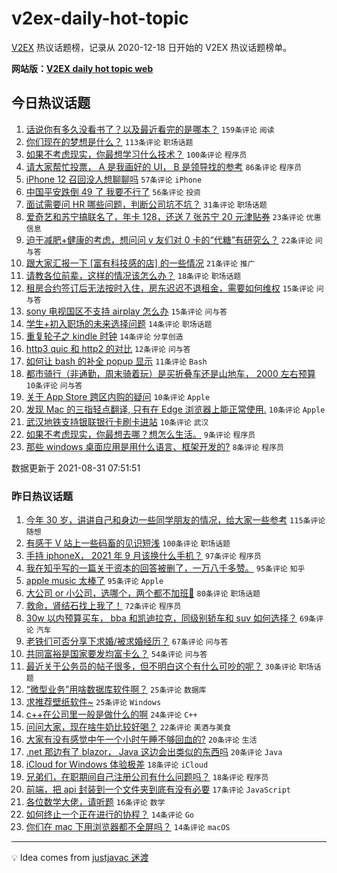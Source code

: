 # v2ex-daily-hot-topic

[V2EX](https://www.v2ex.com/) 热议话题榜，记录从 2020-12-18 日开始的 V2EX 热议话题榜单。

**网站版：[V2EX daily hot topic web](https://boojack.github.io/v2ex-daily-hot-topic-web/)**

## 今日热议话题

<!-- TODAY BEGIN -->

1. [话说你有多久没看书了？以及最近看完的是哪本？](https://www.v2ex.com/t/798973) `159条评论` `阅读`
1. [你们现在的梦想是什么？](https://www.v2ex.com/t/798978) `113条评论` `职场话题`
1. [如果不考虑现实，你最想学习什么技术？](https://www.v2ex.com/t/799024) `100条评论` `程序员`
1. [请大家帮忙投票， A 是我画好的 UI， B 是领导找的参考](https://www.v2ex.com/t/799039) `86条评论` `程序员`
1. [iPhone 12 召回没人想聊聊吗](https://www.v2ex.com/t/798974) `57条评论` `iPhone`
1. [中国平安跌倒 49 了 我要不行了](https://www.v2ex.com/t/798999) `56条评论` `投资`
1. [面试需要问 HR 哪些问题，判断公司坑不坑？](https://www.v2ex.com/t/798968) `31条评论` `职场话题`
1. [爱奇艺和苏宁搞联名了，年卡 128，还送 7 张苏宁 20 元津贴券](https://www.v2ex.com/t/798965) `23条评论` `优惠信息`
1. [迫于减肥+健康的考虑，想问问 v 友们对 0 卡的“代糖”有研究么？](https://www.v2ex.com/t/799006) `22条评论` `问与答`
1. [跟大家汇报一下 [富有科技感的店] 的一些情况](https://www.v2ex.com/t/798971) `21条评论` `推广`
1. [请教各位前辈，这样的情况该怎么办？](https://www.v2ex.com/t/798963) `18条评论` `职场话题`
1. [租房合约签订后无法按时入住，房东迟迟不退租金，需要如何维权](https://www.v2ex.com/t/799028) `15条评论` `问与答`
1. [sony 电视国区不支持 airplay 怎么办](https://www.v2ex.com/t/799016) `15条评论` `问与答`
1. [学生+初入职场的未来选择问题](https://www.v2ex.com/t/799021) `14条评论` `职场话题`
1. [重复轮子之 kindle 时钟](https://www.v2ex.com/t/798991) `14条评论` `分享创造`
1. [http3 quic 和 http2 的对比](https://www.v2ex.com/t/798982) `12条评论` `问与答`
1. [如何让 bash 的补全 popup 显示](https://www.v2ex.com/t/798972) `11条评论` `Bash`
1. [都市骑行（非通勤，周末骑着玩）是买折叠车还是山地车， 2000 左右预算](https://www.v2ex.com/t/799043) `10条评论` `问与答`
1. [关于 App Store 跨区内购的疑问](https://www.v2ex.com/t/799003) `10条评论` `Apple`
1. [发现 Mac 的三指轻点翻译, 只有在 Edge 浏览器上能正常使用.](https://www.v2ex.com/t/798979) `10条评论` `Apple`
1. [武汉地铁支持银联银行卡刷卡进站](https://www.v2ex.com/t/798970) `10条评论` `武汉`
1. [如果不考虑现实，你最想去哪？想怎么生活。](https://www.v2ex.com/t/799067) `9条评论` `程序员`
1. [那些 windows 桌面应用是用什么语言、框架开发的?](https://www.v2ex.com/t/799049) `8条评论` `程序员`

数据更新于 2021-08-31 07:51:51

<!-- TODAY END -->

### 昨日热议话题

<!-- YESTERDAY BEGIN -->

1. [今年 30 岁，讲讲自己和身边一些同学朋友的情况，给大家一些参考](https://www.v2ex.com/t/798851) `115条评论` `随想`
1. [有感于 V 站上一些码畜的见识短浅](https://www.v2ex.com/t/798745) `100条评论` `职场话题`
1. [手持 iphoneX， 2021 年 9 月该换什么手机？](https://www.v2ex.com/t/798768) `97条评论` `程序员`
1. [我在知乎写的一篇关于资本的回答被删了，一万八千多赞。](https://www.v2ex.com/t/798772) `95条评论` `知乎`
1. [apple music 太棒了](https://www.v2ex.com/t/798790) `95条评论` `Apple`
1. [大公司 or 小公司，选哪个，两个都不加班🤣](https://www.v2ex.com/t/798789) `80条评论` `职场话题`
1. [救命，肾结石找上我了！](https://www.v2ex.com/t/798885) `72条评论` `程序员`
1. [30w 以内预算买车， bba 和凯迪拉克，同级别轿车和 suv 如何选择？](https://www.v2ex.com/t/798832) `69条评论` `汽车`
1. [老铁们可否分享下求婚/被求婚经历？](https://www.v2ex.com/t/798764) `67条评论` `问与答`
1. [共同富裕是国家要发均富卡么？](https://www.v2ex.com/t/798751) `54条评论` `问与答`
1. [最近关于公务员的帖子很多，但不明白这个有什么可吵的呢？](https://www.v2ex.com/t/798776) `30条评论` `职场话题`
1. [“微型业务”用啥数据库软件啊？](https://www.v2ex.com/t/798853) `25条评论` `数据库`
1. [求推荐壁纸软件~](https://www.v2ex.com/t/798741) `25条评论` `Windows`
1. [c++在公司里一般是做什么的啊](https://www.v2ex.com/t/798919) `24条评论` `C++`
1. [问问大家，现在啥牛奶比较好喝？](https://www.v2ex.com/t/798939) `22条评论` `美酒与美食`
1. [大家有没有感觉中午一个小时午睡不够回血的?](https://www.v2ex.com/t/798864) `20条评论` `生活`
1. [.net 那边有了 blazor， Java 这边会出类似的东西吗](https://www.v2ex.com/t/798779) `20条评论` `Java`
1. [iCloud for Windows 体验极差](https://www.v2ex.com/t/798923) `18条评论` `iCloud`
1. [兄弟们，在职期间自己注册公司有什么问题吗？](https://www.v2ex.com/t/798805) `18条评论` `程序员`
1. [前端，把 api 封装到一个文件夹到底有没有必要](https://www.v2ex.com/t/798770) `17条评论` `JavaScript`
1. [各位数学大佬，请听题](https://www.v2ex.com/t/798819) `16条评论` `数学`
1. [如何终止一个正在进行的协程？](https://www.v2ex.com/t/798857) `14条评论` `Go`
1. [你们在 mac 下用浏览器都不全屏吗？](https://www.v2ex.com/t/798836) `14条评论` `macOS`

<!-- YESTERDAY END -->

---

💡 Idea comes from [justjavac 迷渡](https://github.com/justjavac/)
